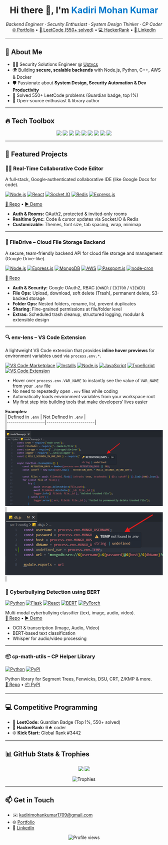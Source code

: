 <h1 align="center">Hi there 👋, I'm <span style="color:#007acc;">Kadiri Mohan Kumar</span></h1>

<p align="center">
  <em>Backend Engineer · Security Enthusiast · System Design Thinker · CP Coder</em><br/>
  <a href="https://mohankumarkadiri.vercel.app" target="_blank">🌐 Portfolio</a> •
  <a href="https://leetcode.com/u/mohankumarkadiri/" target="_blank">🧩 LeetCode (550+ solved)</a> •
  <a href="https://www.hackerrank.com/profile/mohankumarkadiri" target="_blank">💻 HackerRank</a> •
  <a href="https://www.linkedin.com/in/mohankumarkadiri/" target="_blank">🔗 LinkedIn</a>
</p>

---

## 🧠 About Me

- 🧑‍💻 Security Solutions Engineer @ [Uptycs](https://www.uptycs.com)  
- 🌍 Building **secure, scalable backends** with Node.js, Python, C++, AWS & Docker  
- 🛡️ Passionate about **System Design, Security Automation & Dev Productivity**  
- 🧩 Solved 550+ LeetCode problems (Guardian badge, top 1%)  
- 🚀 Open-source enthusiast & library author  

---

## 🔥 Tech Toolbox

<p align="center">
  <img src="https://img.shields.io/badge/-Python-3776AB?logo=python&logoColor=white" />
  <img src="https://img.shields.io/badge/-C++-00599C?logo=c%2B%2B&logoColor=white" />
  <img src="https://img.shields.io/badge/-Node.js-339933?logo=nodedotjs&logoColor=white" />
  <img src="https://img.shields.io/badge/-JavaScript-F7DF1E?logo=javascript&logoColor=black" />
  <img src="https://img.shields.io/badge/-Docker-2496ED?logo=docker&logoColor=white" />
  <img src="https://img.shields.io/badge/-MongoDB-47A248?logo=mongodb&logoColor=white" />
  <img src="https://img.shields.io/badge/-PostgreSQL-4169E1?logo=postgresql&logoColor=white" />
  <img src="https://img.shields.io/badge/-Redis-DC382D?logo=redis&logoColor=white" />
  <img src="https://img.shields.io/badge/-AWS-232F3E?logo=amazon-aws&logoColor=white" />
</p>

---

## 🚀 Featured Projects

### 🧑‍💻 Real-Time Collaborative Code Editor  
A full‑stack, Google‑authenticated collaborative IDE (like Google Docs for code). 

[![Node.js](https://img.shields.io/badge/Node.js-339933?logo=nodedotjs&logoColor=white)](https://nodejs.org/) [![React](https://img.shields.io/badge/React-61DAFB?logo=react&logoColor=black)](https://reactjs.org/) [![Socket.IO](https://img.shields.io/badge/Socket.IO-010101?logo=socket.io&logoColor=white)](https://socket.io/) [![Redis](https://img.shields.io/badge/Redis-DC382D?logo=redis&logoColor=white)](https://redis.io/) [![Express.js](https://img.shields.io/badge/Express.js-000000?logo=express&logoColor=white)](https://expressjs.com/)

[🔗 Repo](https://github.com/mohankumarkadiri/collab-code-editor) • [▶️ Demo](demo/demo.mp4)

- **Auth & Rooms:** OAuth2, protected & invited‑only rooms  
- **Realtime Sync:** Code & cursor updates via Socket.IO & Redis  
- **Customizable:** Themes, font size, tab spacing, wrap, minimap  

---

### 📂 FileDrive – Cloud File Storage Backend  
A secure, team-friendly backend API for cloud file storage and management (Google Drive-like).

[![Node.js](https://img.shields.io/badge/Node.js-339933?logo=nodedotjs&logoColor=white)](https://nodejs.org/) [![Express.js](https://img.shields.io/badge/Express.js-000000?logo=express&logoColor=white)](https://expressjs.com/) [![MongoDB](https://img.shields.io/badge/MongoDB-47A248?logo=mongodb&logoColor=white)](https://www.mongodb.com/) [![AWS](https://img.shields.io/badge/AWS-232F3E?logo=amazon-aws&logoColor=white)](https://aws.amazon.com/) [![Passport.js](https://img.shields.io/badge/Passport.js-34E0A1?logo=passport&logoColor=white)](http://www.passportjs.org/) [![node-cron](https://img.shields.io/badge/node--cron-339933?logo=node.js&logoColor=white)](https://www.npmjs.com/package/node-cron)

[🔗 Repo](https://github.com/mohankumarkadiri/File-Drive)

- **Auth & Security:** Google OAuth2, RBAC (`OWNER` / `EDITOR` / `VIEWER`)  
- **File Ops:** Upload, download, soft delete (Trash), permanent delete, S3-backed storage  
- **Folder Ops:** Nested folders, rename, list, prevent duplicates  
- **Sharing:** Fine-grained permissions at file/folder level  
- **Extras:** Scheduled trash cleanup, structured logging, modular & extensible design  

---

### 🔍 env-lens – VS Code Extension  
A lightweight VS Code extension that provides **inline hover previews** for environment variables used via `process.env.*`.  

[![VS Code Marketplace](https://img.shields.io/visual-studio-marketplace/v/mohankumarkadiri.env-lens?label=VS%20Code%20Marketplace&logo=visualstudiocode)](https://marketplace.visualstudio.com/items?itemName=mohankumarkadiri.env-lens) [![Installs](https://img.shields.io/visual-studio-marketplace/i/mohankumarkadiri.env-lens?color=brightgreen)](https://marketplace.visualstudio.com/items?itemName=mohankumarkadiri.env-lens) [![Node.js](https://img.shields.io/badge/Node.js-339933?logo=nodedotjs&logoColor=white)](https://nodejs.org/) [![JavaScript](https://img.shields.io/badge/JavaScript-F7DF1E?logo=javascript&logoColor=black)](https://developer.mozilla.org/en-US/docs/Web/JavaScript) [![TypeScript](https://img.shields.io/badge/TypeScript-3178C6?logo=typescript&logoColor=white)](https://www.typescriptlang.org/) [![VS Code Extension](https://img.shields.io/badge/VS%20Code%20Extension-007ACC?logo=visualstudiocode&logoColor=white)](https://marketplace.visualstudio.com/items?itemName=mohankumarkadiri.env-lens)

- Hover over `process.env.VAR_NAME` to instantly see the value of `VAR_NAME` from your `.env` file  
- No need to repeatedly open `.env` files while coding  
- Automatically loads environment variables from your workspace root  
- My first step into building tools that make developers’ lives easier

**Examples:**  
| Defined in `.env` | Not Defined in `.env` |  
|-------------------|------------------------|  
| ![Defined Example](https://github.com/mohankumarkadiri/env-lens/blob/main/images/defined_example.png) | ![Undefined Example](https://github.com/mohankumarkadiri/env-lens/blob/main/images/undefined_example.png) |  


### 🤖 Cyberbullying Detection using BERT  

[![Python](https://img.shields.io/badge/Python-3776AB?logo=python&logoColor=white)](https://www.python.org/) [![Flask](https://img.shields.io/badge/Flask-000000?logo=flask&logoColor=white)](https://flask.palletsprojects.com/) [![React](https://img.shields.io/badge/React-61DAFB?logo=react&logoColor=black)](https://reactjs.org/) [![BERT](https://img.shields.io/badge/BERT-F7DF1E?logo=python&logoColor=black)]() [![PyTorch](https://img.shields.io/badge/PyTorch-EE4C2C?logo=pytorch&logoColor=white)](https://pytorch.org/)

Multi‑modal cyberbullying classifier (text, image, audio, video).  
[🔗 Repo](https://github.com/mohankumarkadiri/Cyberbullying_Classification) • [▶️ Demo](https://github.com/mohankumarkadiri/Cyberbullying_Classification/blob/main/result.mp4)

- OCR & transcription (Image, Audio, Video)  
- BERT‑based text classification  
- Whisper for audio/video processing  

---

### 📦 cp‑math‑utils – CP Helper Library  

[![Python](https://img.shields.io/badge/Python-3776AB?logo=python&logoColor=white)](https://www.python.org/) [![PyPI](https://img.shields.io/pypi/v/cp-math-utils?color=blue)](https://pypi.org/project/cp-math-utils/)

Python library for Segment Trees, Fenwicks, DSU, CRT, Z/KMP & more.  
[🔗 Repo](https://github.com/mohankumarkadiri/cp-math-utils) • [📦 PyPI](https://pypi.org/project/cp-math-utils/)

---

## 💻 Competitive Programming

- 🥇 **LeetCode:** Guardian Badge (Top 1%, 550+ solved)  
- 🧠 **HackerRank:** 6★ coder  
- 🌐 **Kick Start:** Global Rank #3442  

---

## 📊 GitHub Stats & Trophies

<p align="center">
  <img src="https://github-readme-stats.vercel.app/api?username=mohankumarkadiri&show_icons=true&theme=tokyonight&hide=issues&count_private=true" height="160" />
  <img src="https://github-readme-streak-stats.herokuapp.com/?user=mohankumarkadiri&theme=tokyonight" height="160" />
</p>

<p align="center">
  <img src="https://github-profile-trophy.vercel.app/?username=mohankumarkadiri&theme=flat&no-frame=true" alt="Trophies" />
</p>

---

## 📫 Get in Touch

- ✉️ [kadirimohankumar1709@gmail.com](mailto:kadirimohankumar1709@gmail.com)  
- 🌐 [Portfolio](https://mohankumarkadiri.vercel.app)  
- 🔗 [LinkedIn](https://www.linkedin.com/in/mohankumarkadiri/)

<p align="center">
  <img src="https://komarev.com/ghpvc/?username=mohankumarkadiri&color=blue&style=flat" alt="Profile views" />
</p>
